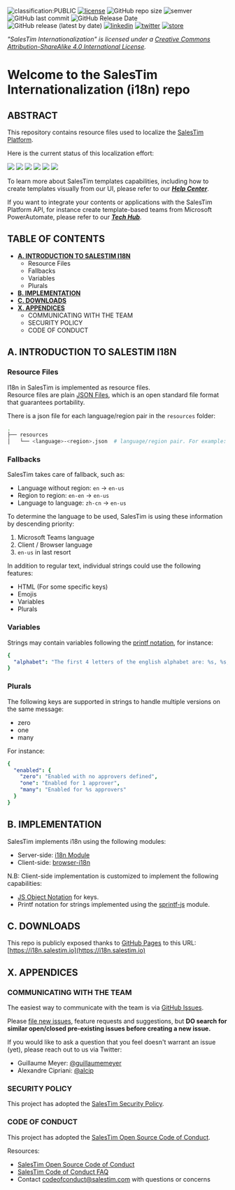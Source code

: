 ![classification:PUBLIC](https://img.shields.io/badge/classification-PUBLIC-blue)
[![license](https://img.shields.io/badge/License-CC%20BY--SA%204.0-yellow?style=flat)](https://creativecommons.org/licenses/by-sa/4.0/)
![GitHub repo size](https://img.shields.io/github/repo-size/salestim/internationalization)
![semver](https://img.shields.io/badge/semver-2.0.0-green?style=flat)
![GitHub last commit](https://img.shields.io/github/last-commit/salestim/internationalization)
![GitHub Release Date](https://img.shields.io/github/release-date/salestim/internationalization)
![GitHub release (latest by date)](https://img.shields.io/github/v/release/salestim/internationalization)
[![linkedin](https://img.shields.io/badge/follow-@salestim-blue?logo=linkedin&logoColor=white)](https://www.linkedin.com/company/salestim/)
[![twitter](https://img.shields.io/badge/follow-@salestim-blue?logo=twitter&logoColor=white)](https://twitter.com/intent/follow?screen_name=salestimcrm)
[![store](https://img.shields.io/badge/visit-SalesTim%20Template%20Store-black?logo=microsoft-teams&logoColor=white)](https://store.salestim.com)

*"SalesTim Internationalization" is licensed under a [Creative Commons Attribution-ShareAlike 4.0 International License](http://creativecommons.org/licenses/by-sa/4.0/).*

# Welcome to the SalesTim Internationalization (i18n) repo

## ABSTRACT

This repository contains resource files used to localize the [SalesTim Platform](https://www.salestim.com).  

Here is the current status of this localization effort:  

[![](https://img.shields.io/static/v1?label=en-us&message=100%&color=success)](https://github.com/SalesTim/internationalization/blob/master/resources/en-us.json)
[![](https://img.shields.io/static/v1?label=fr-fr&message=100%&color=success)](https://github.com/SalesTim/internationalization/blob/master/resources/fr-fr.json)
[![](https://img.shields.io/static/v1?label=es-es&message=100%%20beta&color=important)](https://github.com/SalesTim/internationalization/blob/master/resources/es-es.json)
[![](https://img.shields.io/static/v1?label=de-de&message=100%%20beta&color=important)](https://github.com/SalesTim/internationalization/blob/master/resources/it-it.json)
[![](https://img.shields.io/static/v1?label=de-de&message=0%&color=informational)](https://github.com/SalesTim/internationalization/blob/master/resources/de-de.json)
[![](https://img.shields.io/static/v1?label=ru-ru&message=0%&color=informational)](https://github.com/SalesTim/internationalization/blob/master/resources/de-de.json)

To learn more about SalesTim templates capabilities, including how to create templates visually from our UI, please refer to our ***[Help Center](https://help.salestim.com/)***.

If you want to integrate your contents or applications with the SalesTim Platform API, for instance create template-based teams from Microsoft PowerAutomate, please refer to our ***[Tech Hub](https://developers.salestim.com/)***.

## TABLE OF CONTENTS

- **[A. INTRODUCTION TO SALESTIM I18N](#a-introduction-to-salestim-i18n)**
  - Resource Files
  - Fallbacks
  - Variables
  - Plurals
- **[B. IMPLEMENTATION](#b-implementation)**
- **[C. DOWNLOADS](#c-downloads)**
- **[X. APPENDICES](#x-appendices)**
  - COMMUNICATING WITH THE TEAM
  - SECURITY POLICY
  - CODE OF CONDUCT

## A. INTRODUCTION TO SALESTIM I18N

### Resource Files

I18n in SalesTim is implemented as resource files.  
Resource files are plain [JSON Files](https://en.wikipedia.org/wiki/JSON), which is an open standard file format that guarantees portability.  

There is a json file for each language/region pair in the `resources` folder:
```sh
.
├── resources
│   └── <language>-<region>.json  # language/region pair. For example: "en-us".
```

### Fallbacks

SalesTim takes care of fallback, such as:
- Language without region: ```en``` -> ```en-us```
- Region to region: ```en-en``` -> ```en-us```
- Language to language: ```zh-cn``` -> ```en-us```

To determine the language to be used, SalesTim is using these information by descending priority:
1. Microsoft Teams language
2. Client / Browser language
3. ``` en-us ``` in last resort

In addition to regular text, individual strings could use the following features:
- HTML (For some specific keys)
- Emojis
- Variables
- Plurals

### Variables

Strings may contain variables following the [printf notation](https://en.wikipedia.org/wiki/Printf_format_string), for instance:
```yaml
{
  "alphabet": "The first 4 letters of the english alphabet are: %s, %s, %s and %s"
}
```

### Plurals

The following keys are supported in strings to handle multiple versions on the same message:
* zero
* one
* many

For instance:
```yaml
{
  "enabled": {
    "zero": "Enabled with no approvers defined",
    "one": "Enabled for 1 approver",
    "many": "Enabled for %s approvers"
  }
}
```

## B. IMPLEMENTATION

SalesTim implements i18n using the following modules:
- Server-side: [i18n Module](https://www.npmjs.com/package/i18n)
- Client-side: [browser-i18n](https://www.npmjs.com/package/browser-i18n)

N.B: Client-side implementation is customized to implement the following capabilities:
- [JS Object Notation](https://en.wikipedia.org/wiki/JSON) for keys.
- Printf notation for strings implemented using the [sprintf-js](https://www.npmjs.com/package/sprintf-js) module.

## C. DOWNLOADS

This repo is publicly exposed thanks to [GitHub Pages](https://pages.github.com/) to this URL: [https://i18n.salestim.io](https://i18n.salestim.io)

## X. APPENDICES

### COMMUNICATING WITH THE TEAM

The easiest way to communicate with the team is via [GitHub Issues](https://github.com/SalesTim/internationalization/issues/).

Please [file new issues](https://github.com/SalesTim/internationalization/issues/new/choose), feature requests and suggestions, but **DO search for similar open/closed pre-existing issues before creating a new issue.**

If you would like to ask a question that you feel doesn't warrant an issue (yet), please reach out to us via Twitter:

- Guillaume Meyer: [@guillaumemeyer](https://twitter.com/guillaumemeyer)
- Alexandre Cipriani: [@alcip](https://twitter.com/alcip)

### SECURITY POLICY

This project has adopted the [SalesTim Security Policy](https://developers.salestim.com/platform/securitypolicy.html).

### CODE OF CONDUCT

This project has adopted the [SalesTim Open Source Code of Conduct](https://codeofconduct.salestim.com).

Resources:
- [SalesTim Open Source Code of Conduct](https://codeofconduct.salestim.com/)
- [SalesTim Code of Conduct FAQ](https://codeofconduct.salestim.com/faq/)
- Contact [codeofconduct@salestim.com](mailto:codeofconduct@salestim.com) with questions or concerns
